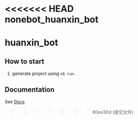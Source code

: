 <<<<<<< HEAD
nonebot_huanxin_bot
=======
# huanxin_bot

## How to start

1. generate project using `nb run` .

## Documentation

See [Docs](https://nonebot.dev/)
>>>>>>> 80ee30d (提交文件)
